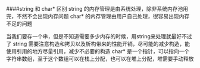 
####string 和 char* 区别
string 的内存管理是由系统处理，除非系统内存池用完，不然不会出现内存问题
char* 的内存管理由用户自己处理，很容易出现内存不足的问题

当我们要存一个串，但是不知道需要多少内存的时候，用string来处理就最好不过了
string 需要注意构造和拷贝以及析构带来的性能开销，尽可能的减少构造，能使用引用的地方尽量引用，减少不必要的构造
char* 是一个指针，可以指向一个字符串数组，至于这个数组可以在栈上分配，也可以在堆上分配，堆需要手动释放

